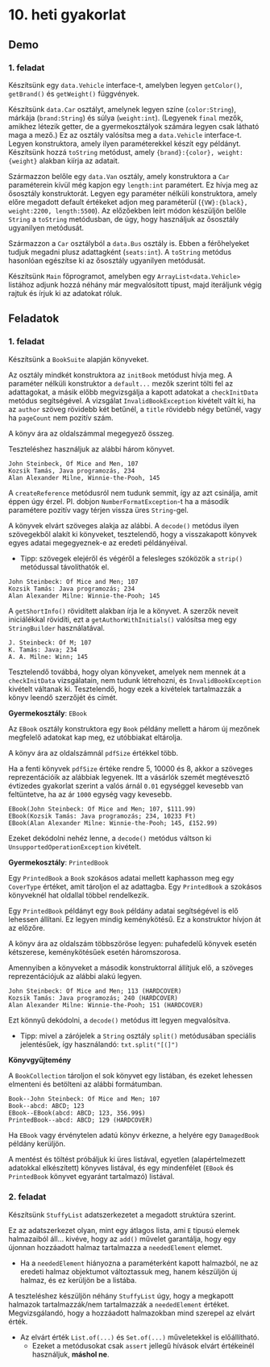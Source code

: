 # 10. heti gyakorlat

## Demo

### 1. feladat

Készítsünk egy `data.Vehicle` interface-t, amelyben legyen `getColor()`, `getBrand()` és `getWeight()` függvények.

Készítsünk `data.Car` osztályt, amelynek legyen színe (`color:String`), márkája (`brand:String`) és súlya (`weight:int`). (Legyenek `final` mezők, amikhez létezik getter, de a gyermekosztályok számára legyen csak látható maga a mező.) Ez az osztály valósítsa meg a `data.Vehicle` interface-t.
Legyen konstruktora, amely ilyen paraméterekkel készít egy példányt.
Készítsünk hozzá `toString` metódust, amely `{brand}:{color}, weight:{weight}` alakban kiírja az adatait.

Származzon belőle egy `data.Van` osztály, amely konstruktora a `Car` paraméterein kívül még kapjon egy `length:int` paramétert. Ez hívja meg az ősosztály konstruktorát.
Legyen egy paraméter nélküli konstruktora, amely előre megadott default értékeket adjon meg paraméterül (`{VW}:{black}, weight:2200, length:5500`). Az előzőekben leírt módon készüljön belőle `String` a `toString` metódusban, de úgy, hogy használjuk az ősosztály ugyanilyen metódusát.

Származzon a `Car` osztályból a `data.Bus` osztály is. Ebben a férőhelyeket tudjuk megadni plusz adattagként (`seats:int`). A `toString` metódus hasonlóan egészítse ki az ősosztály ugyanilyen metódusát.

Készítsünk `Main` főprogramot, amelyben egy `ArrayList<data.Vehicle>` listához adjunk hozzá néhány már megvalósított típust, majd iteráljunk végig rajtuk és írjuk ki az adatokat róluk.


## Feladatok


### 1. feladat

Készítsünk a `BookSuite` alapján könyveket.

Az osztály mindkét konstruktora az `initBook` metódust hívja meg.
A paraméter nélküli konstruktor a `default...` mezők szerint tölti fel az adattagokat, a másik előbb megvizsgálja a kapott adatokat a `checkInitData` metódus segítségével.
A vizsgálat `InvalidBookException` kivételt vált ki, ha az `author` szöveg rövidebb két betűnél, a `title` rövidebb négy betűnél, vagy ha `pageCount` nem pozitív szám.

A könyv ára az oldalszámmal megegyező összeg.

Teszteléshez használjuk az alábbi három könyvet.

```
John Steinbeck, Of Mice and Men, 107
Kozsik Tamás, Java programozás, 234
Alan Alexander Milne, Winnie-the-Pooh, 145
```

A `createReference` metódusról nem tudunk semmit, így az azt csinálja, amit éppen úgy érzel. Pl. dobjon `NumberFormatException`-t ha a második paramétere pozitív vagy térjen vissza üres `String`-gel.

A könyvek elvárt szöveges alakja az alábbi.
A `decode()` metódus ilyen szövegekből alakít ki könyveket,
tesztelendő, hogy a visszakapott könyvek egyes adatai megegyeznek-e az eredeti példányéival.

- Tipp: szövegek elejéről és végéről a felesleges szóközök a `strip()` metódussal távolíthatók el.

```
John Steinbeck: Of Mice and Men; 107
Kozsik Tamás: Java programozás; 234
Alan Alexander Milne: Winnie-the-Pooh; 145
```

A `getShortInfo()` rövidített alakban írja le a könyvet.
A szerzők neveit iniciálékkal rövidíti, ezt a `getAuthorWithInitials()` valósítsa meg egy `StringBuilder` használatával.

```
J. Steinbeck: Of M; 107
K. Tamás: Java; 234
A. A. Milne: Winn; 145
```

Tesztelendő továbbá, hogy olyan könyveket, amelyek nem mennek át a `checkInitData` vizsgálatain, nem tudunk létrehozni, és `InvalidBookException` kivételt váltanak ki.
Tesztelendő, hogy ezek a kivételek tartalmazzák a könyv leendő szerzőjét és címét.

**Gyermekosztály**: `EBook`

Az `EBook` osztály konstruktora egy `Book` példány mellett a három új mezőnek megfelelő adatokat kap meg, ez utóbbiakat eltárolja.

A könyv ára az oldalszámnál `pdfSize` értékkel több.

Ha a fenti könyvek `pdfSize` értéke rendre 5, 10000 és 8, akkor a szöveges reprezentációik az alábbiak legyenek.
Itt a vásárlók szemét megtévesztő évtizedes gyakorlat szerint a valós árnál `0.01` egységgel kevesebb van feltüntetve, ha az ár `1000` egység vagy kevesebb.

```
EBook(John Steinbeck: Of Mice and Men; 107, $111.99)
EBook(Kozsik Tamás: Java programozás; 234, 10233 Ft)
EBook(Alan Alexander Milne: Winnie-the-Pooh; 145, £152.99)
```

Ezeket dekódolni nehéz lenne, a `decode()` metódus váltson ki `UnsupportedOperationException` kivételt.

**Gyermekosztály**: `PrintedBook`

Egy `PrintedBook` a `Book` szokásos adatai mellett kaphasson meg egy `CoverType` értéket, amit tároljon el az adattagba.
Egy `PrintedBook` a szokásos könyveknél hat oldallal többel rendelkezik.

Egy `PrintedBook` példányt egy `Book` példány adatai segítségével is elő lehessen állítani.
Ez legyen mindig keménykötésű.
Ez a konstruktor hívjon át az előzőre.

A könyv ára az oldalszám többszöröse legyen: puhafedelű könyvek esetén kétszerese, keménykötésűek esetén háromszorosa.

Amennyiben a könyveket a második konstruktorral állítjuk elő, a szöveges reprezentációjuk az alábbi alakú legyen.

```
John Steinbeck: Of Mice and Men; 113 (HARDCOVER)
Kozsik Tamás: Java programozás; 240 (HARDCOVER)
Alan Alexander Milne: Winnie-the-Pooh; 151 (HARDCOVER)
```

Ezt könnyű dekódolni, a `decode()` metódus itt legyen megvalósítva.

- Tipp: mivel a zárójelek a `String` osztály `split()` metódusában speciális jelentésűek, így használandó: `txt.split("[(]")`


**Könyvgyűjtemény**

A `BookCollection` tároljon el sok könyvet egy listában, és ezeket lehessen elmenteni és betölteni az alábbi formátumban.

```
Book--John Steinbeck: Of Mice and Men; 107
Book--abcd: ABCD; 123
EBook--EBook(abcd: ABCD; 123, 356.99$)
PrintedBook--abcd: ABCD; 129 (HARDCOVER)
```

Ha `EBook` vagy érvénytelen adatú könyv érkezne, a helyére egy `DamagedBook` példány kerüljön.

A mentést és töltést próbáljuk ki üres listával, egyetlen (alapértelmezett adatokkal elkészített) könyves listával, és egy mindenfélet (`EBook` és `PrintedBook` könyvet egyaránt tartalmazó) listával.


### 2. feladat

Készítsünk `StuffyList` adatszerkezetet a megadott struktúra szerint.

Ez az adatszerkezet olyan, mint egy átlagos lista, ami `E` típusú elemek halmazaiból áll...
kivéve, hogy az `add()` művelet garantálja, hogy egy újonnan hozzáadott halmaz tartalmazza a `neededElement` elemet.

- Ha a `neededElement` hiányozna a paraméterként kapott halmazból, ne az eredeti halmaz objektumot változtassuk meg, hanem készüljön új halmaz, és ez kerüljön be a listába.

A teszteléshez készüljön néhány `StuffyList` úgy, hogy a megkapott halmazok tartalmazzák/nem tartalmazzák a `neededElement` értéket.
Megvizsgálandó, hogy a hozzáadott halmazokban mind szerepel az elvárt érték.

- Az elvárt érték `List.of(...)` és `Set.of(...)` műveletekkel is előállítható.
    - Ezeket a metódusokat csak `assert` jellegű hívások elvárt értékeinél használjuk, **máshol ne**.

